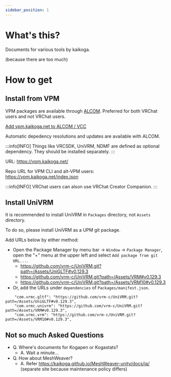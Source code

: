 ```yaml
---
sidebar_position: 1
---
```


# What's this?

Documents for various tools by kaikoga.

(because there are too much)

# How to get

## Install from VPM

VPM packages are available through [ALCOM](https://vrc-get.anatawa12.com/ja/alcom/).
Preferred for both VRChat users and not VRChat users.

<a href="vcc://vpm/addRepo?url=https%3A%2F%2Fvpm.kaikoga.net%2Findex.json">Add vpm.kaikoga.net to ALCOM / VCC</a>

Automatic depedency resolutions and updates are available with ALCOM. 

:::info[INFO]
Things like VRCSDK, UniVRM, NDMF are defined as optional dependency.
They should be installed separately.
:::

URL: https://vpm.kaikoga.net/

Repo URL for VPM CLI and alt-VPM users: https://vpm.kaikoga.net/index.json

:::info[INFO]
VRChat users can alson use VRChat Creator Companion.
:::

## Install UniVRM

It is recommended to install UniVRM in `Packages` directory, not `Assets` directory.

To do so, please install UniVRM as a UPM git package.

Add URLs below by either method:

- Open the Package Manager by menu bar -> `Window` -> `Package Manager`, open the "+" menu at the upper left and select `Add package from git URL...`.
  - https://github.com/vrm-c/UniVRM.git?path=/Assets/UniGLTF#v0.129.3
  - https://github.com/vrm-c/UniVRM.git?path=/Assets/VRM#v0.129.3
  - https://github.com/vrm-c/UniVRM.git?path=/Assets/VRM10#v0.129.3
- Or, add the URLs under `dependencies` of `Packages/manifest.json`. 


```
    "com.vrmc.gltf": "https://github.com/vrm-c/UniVRM.git?path=/Assets/UniGLTF#v0.129.3",
    "com.vrmc.univrm": "https://github.com/vrm-c/UniVRM.git?path=/Assets/VRM#v0.129.3",
    "com.vrmc.vrm": "https://github.com/vrm-c/UniVRM.git?path=/Assets/VRM10#v0.129.3",
```

## Not so much Asked Questions

- Q. Where's documents for Kogapen or Kogastats?
  - A. Wait a minute...
- Q. How about MeshWeaver?
  - A. Refer https://kaikoga.github.io/MeshWeaver-unity/docs/ja/ (separate site because maintenance policy differs) 
